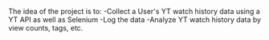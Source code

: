 The idea of the project is to:
-Collect a User's YT watch history data using a YT API as well as Selenium
-Log the data
-Analyze YT watch history data by view counts, tags, etc.

